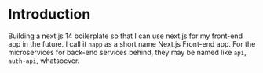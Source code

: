# Introduction
Building a next.js 14 boilerplate so that I can use next.js for my front-end app in the future. I call it `napp` as a short name Next.js Front-end app. For the microservices for back-end services behind, they may be named like `api`, `auth-api`, whatsoever. 
